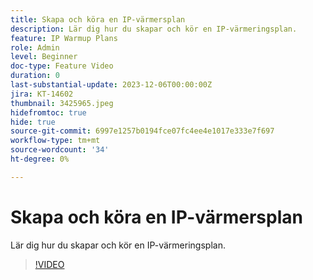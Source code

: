 ```yaml
---
title: Skapa och köra en IP-värmersplan
description: Lär dig hur du skapar och kör en IP-värmeringsplan.
feature: IP Warmup Plans
role: Admin
level: Beginner
doc-type: Feature Video
duration: 0
last-substantial-update: 2023-12-06T00:00:00Z
jira: KT-14602
thumbnail: 3425965.jpeg
hidefromtoc: true
hide: true
source-git-commit: 6997e1257b0194fce07fc4ee4e1017e333e7f697
workflow-type: tm+mt
source-wordcount: '34'
ht-degree: 0%

---
```



# Skapa och köra en IP-värmersplan

Lär dig hur du skapar och kör en IP-värmeringsplan.

>[!VIDEO](https://video.tv.adobe.com/v/3425965/?learn=on)
